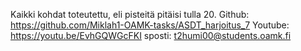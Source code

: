 Kaikki kohdat toteutettu, eli pisteitä pitäisi tulla 20.
Github: https://github.com/Miklah1-OAMK-tasks/ASDT_harjoitus_7
Youtube: https://youtu.be/EvhGQWGcFKI
sposti: t2humi00@students.oamk.fi